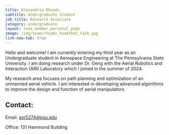 ```yaml
---
title: Alexandria Rhoads
subtitle: Undergraduate Student
job_title: Research Associate
category: undergraduate
layout: team_member_personal_page
image: /img/team/rhoads_headshot_fa24.jpg
link-new-tab: true
---
```


Hello and welcome! I am currently entering my third year as an Undergraduate student in Aerospace Engineering at The Pennsylvania State University. I am doing research under Dr. Geng with the Aerial Robotics and Interaction (ARI) Laboratory which I joined in the summer of 2024.

My research area focuses on path planning and optimization of an unmanned aerial vehicle. I am interested in developing advanced algorithms to improve the design and function of aerial manipulators.
## Contact: ##

Email: [ayr5274@psu.edu](mailto:ayr5274@psu.edu)

Office: 131 Hammond Building
